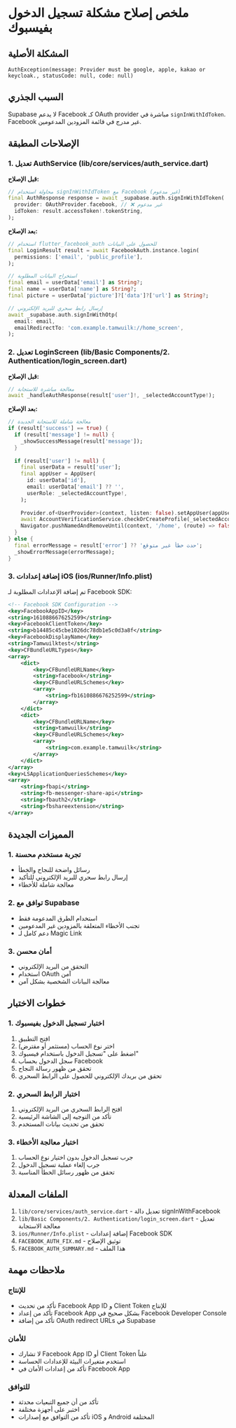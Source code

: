 # ملخص إصلاح مشكلة تسجيل الدخول بفيسبوك

## المشكلة الأصلية
```
AuthException(message: Provider must be google, apple, kakao or keycloak., statusCode: null, code: null)
```

## السبب الجذري
Supabase لا يدعم Facebook كـ OAuth provider مباشرة في `signInWithIdToken`. Facebook غير مدرج في قائمة المزودين المدعومين.

## الإصلاحات المطبقة

### 1. تعديل AuthService (lib/core/services/auth_service.dart)

**قبل الإصلاح:**
```dart
// محاولة استخدام signInWithIdToken مع Facebook (غير مدعوم)
final AuthResponse response = await _supabase.auth.signInWithIdToken(
  provider: OAuthProvider.facebook, // ❌ غير مدعوم
  idToken: result.accessToken!.tokenString,
);
```

**بعد الإصلاح:**
```dart
// استخدام flutter_facebook_auth للحصول على البيانات
final LoginResult result = await FacebookAuth.instance.login(
  permissions: ['email', 'public_profile'],
);

// استخراج البيانات المطلوبة
final email = userData['email'] as String?;
final name = userData['name'] as String?;
final picture = userData['picture']?['data']?['url'] as String?;

// إرسال رابط سحري للبريد الإلكتروني
await _supabase.auth.signInWithOtp(
  email: email,
  emailRedirectTo: 'com.example.tamwuilk://home_screen',
);
```

### 2. تعديل LoginScreen (lib/Basic Components/2. Authentication/login_screen.dart)

**قبل الإصلاح:**
```dart
// معالجة مباشرة للاستجابة
await _handleAuthResponse(result['user']!, _selectedAccountType!);
```

**بعد الإصلاح:**
```dart
// معالجة شاملة للاستجابة الجديدة
if (result['success'] == true) {
  if (result['message'] != null) {
    _showSuccessMessage(result['message']);
  }
  
  if (result['user'] != null) {
    final userData = result['user'];
    final appUser = AppUser(
      id: userData['id'],
      email: userData['email'] ?? '',
      userRole: _selectedAccountType!,
    );
    
    Provider.of<UserProvider>(context, listen: false).setAppUser(appUser);
    await AccountVerificationService.checkOrCreateProfile(_selectedAccountType!);
    Navigator.pushNamedAndRemoveUntil(context, '/home', (route) => false);
  }
} else {
  final errorMessage = result['error'] ?? 'حدث خطأ غير متوقع';
  _showErrorMessage(errorMessage);
}
```

### 3. إضافة إعدادات iOS (ios/Runner/Info.plist)

تم إضافة الإعدادات المطلوبة لـ Facebook SDK:

```xml
<!-- Facebook SDK Configuration -->
<key>FacebookAppID</key>
<string>1610886676252599</string>
<key>FacebookClientToken</key>
<string>b14485c45cbe1026dc78db1e5c0d3a8f</string>
<key>FacebookDisplayName</key>
<string>Tamwuilktest</string>
<key>CFBundleURLTypes</key>
<array>
    <dict>
        <key>CFBundleURLName</key>
        <string>facebook</string>
        <key>CFBundleURLSchemes</key>
        <array>
            <string>fb1610886676252599</string>
        </array>
    </dict>
    <dict>
        <key>CFBundleURLName</key>
        <string>tamwuilk</string>
        <key>CFBundleURLSchemes</key>
        <array>
            <string>com.example.tamwuilk</string>
        </array>
    </dict>
</array>
<key>LSApplicationQueriesSchemes</key>
<array>
    <string>fbapi</string>
    <string>fb-messenger-share-api</string>
    <string>fbauth2</string>
    <string>fbshareextension</string>
</array>
```

## المميزات الجديدة

### 1. تجربة مستخدم محسنة
- رسائل واضحة للنجاح والخطأ
- إرسال رابط سحري للبريد الإلكتروني للتأكيد
- معالجة شاملة للأخطاء

### 2. توافق مع Supabase
- استخدام الطرق المدعومة فقط
- تجنب الأخطاء المتعلقة بالمزودين غير المدعومين
- دعم كامل لـ Magic Link

### 3. أمان محسن
- التحقق من البريد الإلكتروني
- استخدام OAuth آمن
- معالجة البيانات الشخصية بشكل آمن

## خطوات الاختبار

### 1. اختبار تسجيل الدخول بفيسبوك
1. افتح التطبيق
2. اختر نوع الحساب (مستثمر أو مقترض)
3. اضغط على "تسجيل الدخول باستخدام فيسبوك"
4. سجل الدخول بحساب Facebook
5. تحقق من ظهور رسالة النجاح
6. تحقق من بريدك الإلكتروني للحصول على الرابط السحري

### 2. اختبار الرابط السحري
1. افتح الرابط السحري من البريد الإلكتروني
2. تأكد من التوجيه إلى الشاشة الرئيسية
3. تحقق من تحديث بيانات المستخدم

### 3. اختبار معالجة الأخطاء
1. جرب تسجيل الدخول بدون اختيار نوع الحساب
2. جرب إلغاء عملية تسجيل الدخول
3. تحقق من ظهور رسائل الخطأ المناسبة

## الملفات المعدلة

1. `lib/core/services/auth_service.dart` - تعديل دالة signInWithFacebook
2. `lib/Basic Components/2. Authentication/login_screen.dart` - تعديل معالجة الاستجابة
3. `ios/Runner/Info.plist` - إضافة إعدادات Facebook SDK
4. `FACEBOOK_AUTH_FIX.md` - توثيق الإصلاح
5. `FACEBOOK_AUTH_SUMMARY.md` - هذا الملف

## ملاحظات مهمة

### للإنتاج
- تأكد من تحديث Facebook App ID و Client Token للإنتاج
- تأكد من إعداد Facebook App بشكل صحيح في Facebook Developer Console
- تأكد من إضافة OAuth redirect URLs في Supabase

### للأمان
- لا تشارك Facebook App ID أو Client Token علناً
- استخدم متغيرات البيئة للإعدادات الحساسة
- تأكد من إعدادات الأمان في Facebook App

### للتوافق
- تأكد من أن جميع التبعيات محدثة
- اختبر على أجهزة مختلفة
- تأكد من التوافق مع إصدارات iOS و Android المختلفة 